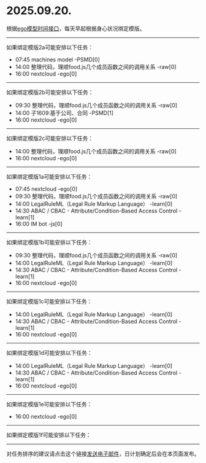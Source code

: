 # 2025.09.20.

根据[ego模型时间接口](https://gitee.com/hyg/blog/blob/master/timeflow.md)，每天早起根据身心状况绑定模版。

---
如果绑定模版2a可能安排以下任务：

- 07:45	machines model -PSMD[0]
- 14:00	整理代码，理顺food.js几个成员函数之间的调用关系 -raw[0]
- 16:00	nextcloud -ego[0]

---
如果绑定模版2b可能安排以下任务：

- 09:30	整理代码，理顺food.js几个成员函数之间的调用关系 -raw[0]
- 14:00	子1609:基于公司、合同 -PSMD[1]
- 16:00	nextcloud -ego[0]

---
如果绑定模版2c可能安排以下任务：

- 14:00	整理代码，理顺food.js几个成员函数之间的调用关系 -raw[0]
- 16:00	nextcloud -ego[0]

---
如果绑定模版1a可能安排以下任务：

- 07:45	nextcloud -ego[0]
- 09:30	整理代码，理顺food.js几个成员函数之间的调用关系 -raw[0]
- 14:00	LegalRuleML（Legal Rule Markup Language） -learn[0]
- 14:30	ABAC / CBAC - Attribute/Condition-Based Access Control -learn[1]
- 16:00	IM bot -js[0]

---
如果绑定模版1b可能安排以下任务：

- 09:30	整理代码，理顺food.js几个成员函数之间的调用关系 -raw[0]
- 14:00	LegalRuleML（Legal Rule Markup Language） -learn[0]
- 14:30	ABAC / CBAC - Attribute/Condition-Based Access Control -learn[1]
- 16:00	nextcloud -ego[0]

---
如果绑定模版1c可能安排以下任务：

- 14:00	LegalRuleML（Legal Rule Markup Language） -learn[0]
- 14:30	ABAC / CBAC - Attribute/Condition-Based Access Control -learn[1]
- 16:00	nextcloud -ego[0]

---
如果绑定模版1d可能安排以下任务：

- 14:00	LegalRuleML（Legal Rule Markup Language） -learn[0]
- 14:30	ABAC / CBAC - Attribute/Condition-Based Access Control -learn[1]
- 16:00	nextcloud -ego[0]

---
如果绑定模版1e可能安排以下任务：

- 16:00	nextcloud -ego[0]

---
如果绑定模版1f可能安排以下任务：


---
对任务排序的建议请点击这个链接<a href="mailto:huangyg@mars22.com?subject=关于2025.09.20.任务排序的建议&body=date: 2025.09.20.%0D%0Afile: ../../blog/release/time/d.20250920.md%0D%0A---请勿修改邮件主题及以上内容---%0D%0A">发送电子邮件</a>，日计划确定后会在本页面发布。